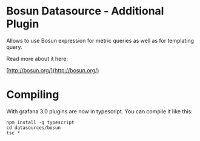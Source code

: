 # Bosun Datasource - Additional Plugin

Allows to use Bosun expression for metric queries as well as for templating query.

Read more about it here:

[http://bosun.org/](http://bosun.org/)

# Compiling

With grafana 3.0 plugins are now in typescript. You can compile it like this:
```
npm install -g typescript
cd datasources/bosun
tsc *
```
